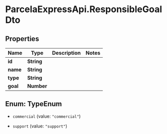 # ParcelaExpressApi.ResponsibleGoalDto

## Properties

Name | Type | Description | Notes
------------ | ------------- | ------------- | -------------
**id** | **String** |  | 
**name** | **String** |  | 
**type** | **String** |  | 
**goal** | **Number** |  | 



## Enum: TypeEnum


* `commercial` (value: `"commercial"`)

* `support` (value: `"support"`)




